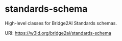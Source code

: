 # standards-schema

High-level classes for Bridge2AI Standards schemas.

URI: https://w3id.org/bridge2ai/standards-schema

